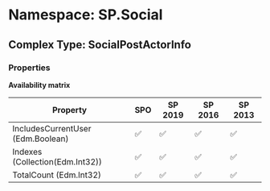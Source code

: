 # Namespace: SP.Social

## Complex Type: SocialPostActorInfo

### Properties

**Availability matrix**

Property | SPO | SP 2019 | SP 2016 | SP 2013
----------|-----|---------|---------|--------
IncludesCurrentUser (Edm.Boolean) | ✅ | ✅ | ✅ | ✅
Indexes (Collection(Edm.Int32)) | ✅ | ✅ | ✅ | ✅
TotalCount (Edm.Int32) | ✅ | ✅ | ✅ | ✅
